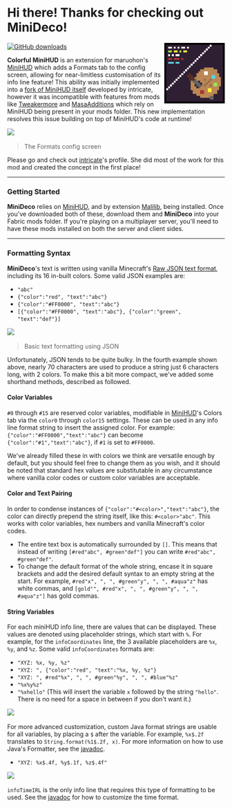 # Hi there! Thanks for checking out MiniDeco!
<img align="right" width="140" src="src/main/resources/assets/minideco/icon.png">

[![GitHub downloads](https://img.shields.io/github/downloads/axialeaa/MiniDeco/total?label=Github%20downloads&logo=github&style=for-the-badge)](https://github.com/axialeaa/MiniDeco/releases)

<strong>Colorful MiniHUD</strong> is an extension for maruohon's [MiniHUD] which adds a Formats tab to the config screen, allowing for near-limitless customisation of its info line feature! This ability was initially implemented into a [fork of MiniHUD itself][minihud-intricate] developed by intricate, however it was incompatible with features from mods like [Tweakermore] and [MasaAdditions] which rely on MiniHUD being present in your mods folder. This new implementation resolves this issue building on top of MiniHUD's code at runtime!

![](https://github.com/axialeaa/colorful-minihud/assets/116074698/7b85949e-a310-4199-ab08-5e908ac7a84e)
> The Formats config screen

Please go and check out [intricate]'s profile. She did most of the work for this mod and created the concept in the first place!
***

### Getting Started
<strong>MiniDeco</strong> relies on [MiniHUD], and by extension [Malilib], being installed. Once you've downloaded both of these, download them and <strong>MiniDeco</strong> into your Fabric mods folder. If you're playing on a multiplayer server, you'll need to have these mods installed on both the server and client sides.
***

### Formatting Syntax
<strong>MiniDeco</strong>'s text is written using vanilla Minecraft's [Raw JSON text format], including its 16 in-built colors. Some valid JSON examples are:

- `"abc"`
- `{"color":"red", "text":"abc"}`
- `{"color":"#FF0000", "text":"abc"}`
- `[{"color":"#FF0000", "text":"abc"}, {"color":"green", "text":"def"}]`

![](https://github.com/axialeaa/colorful-minihud/assets/116074698/d5ce24a1-33ff-4eb7-91f1-2653fc568cf6)
> Basic text formatting using JSON

Unfortunately, JSON tends to be quite bulky. In the fourth example shown above, nearly 70 characters are used to produce a string just 6 characters long, with 2 colors. To make this a bit more compact, we've added some shorthand methods, described as followed.

#### Color Variables
`#0` through `#15` are reserved color variables, modifiable in [MiniHUD]'s Colors tab via the `color0` through `color15` settings. These can be used in any info line format string to insert the assigned color. For example: `{"color":"#FF0000","text":"abc"}` can become `{"color":"#1","text":"abc"}`, if `#1` is set to `#FF0000`.

We've already filled these in with colors we think are versatile enough by default, but you should feel free to change them as you wish, and it should be noted that standard hex values are substitutable in any circumstance where vanilla color codes or custom color variables are acceptable.

#### Color and Text Pairing
In order to condense instances of `{"color":"#<color>","text":"abc"}`, the color can directly prepend the string itself, like this: `#<color>"abc"`. This works with color variables, hex numbers and vanilla Minecraft's color codes.
- The entire text box is automatically surrounded by `[]`. This means that instead of writing `[#red"abc", #green"def"]` you can write `#red"abc", #green"def"`.
- To change the default format of the whole string, encase it in square brackets and add the desired default syntax to an empty string at the start. For example, `#red"x", ", ", #green"y", ", ", #aqua"z"` has white commas, and `[gold"", #red"x", ", ", #green"y", ", ", #aqua"z"]` has gold commas.

#### String Variables

For each miniHUD info line, there are values that can be displayed. These values are denoted using placeholder strings, which start with `%`. For example, for the `infoCoordinates` line, the 3 available placeholders are `%x`, `%y`, and `%z`. Some valid `infoCoordinates` formats are:

- `"XYZ: %x, %y, %z"`
- `"XYZ: ", {"color":"red", "text":"%x, %y, %z"}`
- `"XYZ: ", #red"%x", ", ", #green"%y", ", ", #blue"%z"`
- `"%x%y%z"`
- `"%xhello"` (This will insert the variable `x` followed by the string `"hello"`. There is no need for a space in between if you don't want it.)

![](https://github.com/axialeaa/colorful-minihud/assets/29168747/26069a2b-7c33-40f1-8b90-eb8854baa9d4)

For more advanced customization, custom Java format strings are usable for all variables, by placing a `$` after the variable. For example, `%x$.2f` translates to `String.format(%1$.2f, x)`. For more information on how to use Java's Formatter, see the [javadoc](https://docs.oracle.com/en/java/javase/11/docs/api/java.base/java/util/Formatter.html#syntax).

- `"XYZ: %x$.4f, %y$.1f, %z$.4f"`

![](https://github.com/axialeaa/colorful-minihud/assets/29168747/ed64489f-c875-4d4f-be6a-283372443145)

`infoTimeIRL` is the only info line that requires this type of formatting to be used. See the [javadoc](https://docs.oracle.com/en/java/javase/11/docs/api/java.base/java/util/Formatter.html#dt) for how to customize the time format.

[MiniHUD]: https://github.com/maruohon/minihud
[Malilib]: https://github.com/maruohon/malilib
[Tweakermore]: https://github.com/Fallen-Breath/tweakermore
[MasaAdditions]: https://github.com/hp3721/masaadditions
[minihud-intricate]: https://github.com/lntricate1/minihud-intricate
[intricate]: https://github.com/lntricate1

[Raw JSON text format]: https://minecraft.wiki/w/Raw_JSON_text_format
